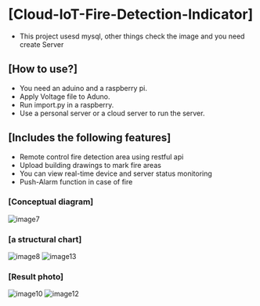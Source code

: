# [Cloud-IoT-Fire-Detection-Indicator]

* This project usesd mysql, other things check the image and you need create Server

## [How to use?]
 - You need an aduino and a raspberry pi.
 - Apply Voltage file to Aduno.
 - Run import.py in a raspberry.
 - Use a personal server or a cloud server to run the server.

## [Includes the following features]

 - Remote control fire detection area using restful api
 - Upload building drawings to mark fire areas
 - You can view real-time device and server status monitoring
 - Push-Alarm function in case of fire



### [Conceptual diagram]
![image7](https://user-images.githubusercontent.com/21208735/71890600-fc368980-3187-11ea-8242-0e0fcd87a067.PNG)

### [a structural chart]
![image8](https://user-images.githubusercontent.com/21208735/71890611-03f62e00-3188-11ea-8628-3cadaf17e39d.PNG)
![image13](https://user-images.githubusercontent.com/21208735/71890615-048ec480-3188-11ea-813d-77a641dec7ba.PNG)


### [Result photo]
![image10](https://user-images.githubusercontent.com/21208735/71890613-03f62e00-3188-11ea-9288-5a2b16fcc568.PNG)
![image12](https://user-images.githubusercontent.com/21208735/71890614-03f62e00-3188-11ea-84b1-3dc0c6e06072.PNG)
